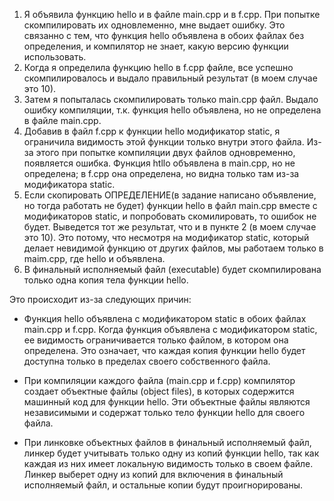 1. Я объявила функцию hello и в файле main.cpp и в f.cpp. При попытке скомпилировать их одновлеменно, мне выдает ошибку. Это связанно с тем, что функция hello объявлена в обоих файлах без определения, и компилятор не знает, какую версию функции использовать. 
2. Когда я определила функцию hello в f.cpp файле, все успешно скомпилировалось и выдало правильный результат (в моем случае это 10).
3. Затем я попыталась скомпилировать только main.cpp файл. Выдало ошибку компиляции, т.к. функция hello объявлена, но не определена в файле main.cpp.
4. Добавив в файл f.cpp к функции hello модификатор static, я ограничила видимость этой функции только внутри этого файла. Из-за этого при попытке компиляции двух файлов одновременно, появляется ошибка. Функция htllo объявлена в main.cpp, но не определена; в f.cpp она определена, но видна только там из-за модификатора static. 
5. Если скопировать ОПРЕДЕЛЕНИЕ(в задание написано объявление, но тогда работать не будет) функции hello в файл main.cpp вместе с модификаторов static, и попробовать скомилировать, то ошибок не будет. Выведется тот же результат, что и в пункте 2 (в моем случае это 10). Это потому, что несмотря на модификатор static, который делает невидимой функцию от других файлов, мы работаем только в maim.cpp, где hello и объявлена.
6. В финальный исполняемый файл (executable) будет скомпилирована только одна копия тела функции hello.

Это происходит из-за следующих причин:

* Функция hello объявлена с модификатором static в обоих файлах main.cpp и f.cpp. Когда функция объявлена с модификатором static, ее видимость ограничивается только файлом, в котором она определена. Это означает, что каждая копия функции hello будет доступна только в пределах своего собственного файла.

* При компиляции каждого файла (main.cpp и f.cpp) компилятор создает объектные файлы (object files), в которых содержится машинный код для функции hello. Эти объектные файлы являются независимыми и содержат только тело функции hello для своего файла.

* При линковке объектных файлов в финальный исполняемый файл, линкер будет учитывать только одну из копий функции hello, так как каждая из них имеет локальную видимость только в своем файле. Линкер выберет одну из копий для включения в финальный исполняемый файл, и остальные копии будут проигнорированы.